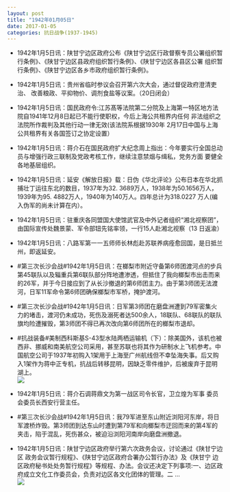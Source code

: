 ```yaml
---
layout: post
title: "1942年01月05日"
date: 2017-01-05
categories: 抗日战争(1937-1945)
---
```


<meta name="referrer" content="no-referrer" />

- 1942年1月5日讯：陕甘宁边区政府公布《陕甘宁边区行政督察专员公署组织暂 行条例》、《陕甘宁边区县政府组织暂行条例》、《陕甘宁边区各县区公署 组织暂行条例》、《陕甘宁边区各乡市政府组织暂行条例》。 

- 1942年1月5日讯：贵州省临时参议会召开第六次大会，通过督促政府澄清吏治、 改善粮政、平抑物价、调剂食盐等议案。（20日闭会） 

- 1942年1月5日讯：国民政府令:江苏髙等法院第二分院及上海第一特区地方法 院自1941年12月8日起已不能行使职权，今后上海公共租界内任何 非法组织之法院所作裁判及其他行动一律无效(该法院系根据1930年 2月17日中国与上海公共租界有关各国签订之协定设置） 

- 1942年1月5日讯：蒋介石在国民政府扩大纪念周上指出：今年要实行全国总动 员与增强行政三联制及党政考核工作，继续注意禁烟与缉私，党务方面 要健全各地基层组织。 

- 1942年1月5日讯：延安《解放日报》载：日伪《华北评论》公布日本在华北抓捕壮丁运往东北的数目，1937年为32. 3689万人，1938年为50.1656万人， 1939年为95. 4882万人，1940年为140万人。四年总计为318.0227 万人(编入伪军的尚未计算在内）。 

- 1942年1月5日讯：驻重庆各同盟国大使馆武官及中外记者组织“湘北视察团”， 由国际宣传处魏景蒙、军令部钮先铭率领，一行15人赴湘北视察（13 日返渝） 

- 1942年1月5日讯：八路军第一一五师师长林彪赴苏联养病痊愈回国，是日抵兰 州，即返延安。 

- #第三次长沙会战#1942年1月5日讯：在榔梨市附近守备第6师团渡河点的步兵第45联队以及辎重兵第6联队部分阵地遭渗透，但抵住了我向榔梨市出击而来的26军，并于今日接应到了从长沙撤退的第6师团主力。由于第3师团无法渡河，日军11军命令第6师团确保榔梨市军桥，掩护渡河。 

- #第三次长沙会战#1942年1月5日讯：日军第3师团在磨盘洲遭到79军密集火力的堵击，渡河仍未成功，死伤及溺死者达500余人，18联队、68联队的联队旗均险遭摧毁，第3师团不得已再次改向第6师团所在的榔梨市退却。 

- #抗战装备#美制西科斯基S-43型水陆两栖运输机（下）：除美国外，该机也被西非、挪威和南美航空公司采用，甚至苏联也将其作为研制水上飞机参考。中国航空公司于1937年初购入1架用于上海至广州航线但不幸坠海失事。后又购入1架作为蒋中正专机，抗战后转移昆明，因缺乏零件维护，后被废弃于昆明湖上。 <br/><img src="https://ww2.sinaimg.cn/large/aca367d8jw1fbfivntiibj20b40li771.jpg" />

- 1942年1月5日讯：蒋介石调蒋鼎文为第一战区司令长官，卫立煌为军事 委员会委员长西安行营主任。 

- #第三次长沙会战#1942年1月5日讯：我79军进至东山附近浏阳河东岸，将日军渡桥炸毁。第3师团到达东山时遭到第79军和向榔梨市迂回而来的第4军的夹击，陷于混乱，死伤甚众，被迫沿浏阳河南岸向磨盘洲撤退。 

- 1942年1月5日讯：陕甘宁边区政府举行第六次政务会议，讨论通过《陕甘宁边区 政务会议暂行规程》、《陕甘宁边区政府合署办公暂行办法》及《陕甘宁 边区政府秘书处处务暂行规程》等规程、办法。会议还决定下列事项:一、边区政府成立文化工作委员会，负责对边区各文化团体的管理。二 ... <br/><img src="https://ww1.sinaimg.cn/large/aca367d8jw1fbfdnzrhirj20c80dv75x.jpg" />

